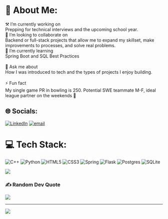 # 💫 About Me:
⚒ I’m currently working on<br>Prepping for technical interviews and the upcoming school year.<br>🤝 I’m looking to collaborate on<br>Backend or full-stack projects that allow me to expand my skillset, make improvements to processes, and solve real problems.<br>🌱 I’m currently learning<br>Spring Boot and SQL Best Practices <br><br>💬 Ask me about<br>How I was introduced to tech and the types of projects I enjoy building.<br><br>⚡ Fun fact<br>My single game PR in bowling is 250. Potential SWE teammate M-F, ideal league partner on the weekends 🎳


## 🌐 Socials:
[![LinkedIn](https://img.shields.io/badge/LinkedIn-%230077B5.svg?logo=linkedin&logoColor=white)](https://linkedin.com/in/damesei) [![email](https://img.shields.io/badge/Email-D14836?logo=gmail&logoColor=white)](mailto:damesei@umich.edu) 

# 💻 Tech Stack:
![C++](https://img.shields.io/badge/c++-%2300599C.svg?style=for-the-badge&logo=c%2B%2B&logoColor=white) ![Python](https://img.shields.io/badge/python-3670A0?style=for-the-badge&logo=python&logoColor=ffdd54) ![HTML5](https://img.shields.io/badge/html5-%23E34F26.svg?style=for-the-badge&logo=html5&logoColor=white) ![CSS3](https://img.shields.io/badge/css3-%231572B6.svg?style=for-the-badge&logo=css3&logoColor=white) ![Spring](https://img.shields.io/badge/spring-%236DB33F.svg?style=for-the-badge&logo=spring&logoColor=white) ![Flask](https://img.shields.io/badge/flask-%23000.svg?style=for-the-badge&logo=flask&logoColor=white) ![Postgres](https://img.shields.io/badge/postgres-%23316192.svg?style=for-the-badge&logo=postgresql&logoColor=white) ![SQLite](https://img.shields.io/badge/sqlite-%2307405e.svg?style=for-the-badge&logo=sqlite&logoColor=white)

![](https://github-readme-stats.vercel.app/api/top-langs/?username=damesei&theme=dark&hide_border=true&include_all_commits=true&count_private=false&layout=compact)

### ✍️ Random Dev Quote
![](https://quotes-github-readme.vercel.app/api?type=horizontal&theme=radical)

---
[![](https://visitcount.itsvg.in/api?id=damesei&icon=0&color=0)](https://visitcount.itsvg.in)

<!-- Proudly created with GPRM ( https://gprm.itsvg.in ) -->
